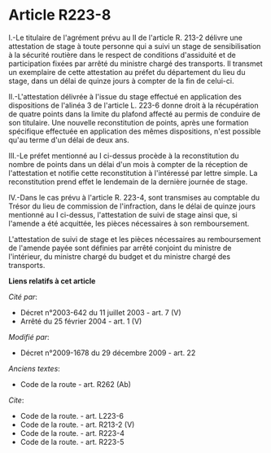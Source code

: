 # Article R223-8

I.-Le titulaire de l'agrément prévu au II de l'article R. 213-2 délivre une attestation de stage à toute personne qui a suivi
un stage de sensibilisation à la sécurité routière dans le respect de conditions d'assiduité et de participation fixées par
arrêté du ministre chargé des transports. Il transmet un exemplaire de cette attestation au préfet du département du lieu du
stage, dans un délai de quinze jours à compter de la fin de celui-ci. 

II.-L'attestation délivrée à l'issue du stage effectué en application des dispositions de l'alinéa 3 de l'article L. 223-6
donne droit à la récupération de quatre points dans la limite du plafond affecté au permis de conduire de son titulaire. Une
nouvelle reconstitution de points, après une formation spécifique effectuée en application des mêmes dispositions, n'est
possible qu'au terme d'un délai de deux ans. 

III.-Le préfet mentionné au I ci-dessus procède à la reconstitution du nombre de points dans un délai d'un mois à compter de
la réception de l'attestation et notifie cette reconstitution à l'intéressé par lettre simple. La reconstitution prend effet
le lendemain de la dernière journée de stage. 

IV.-Dans le cas prévu à l'article R. 223-4, sont transmises au comptable du Trésor du lieu de commission de l'infraction,
dans le délai de quinze jours mentionné au I ci-dessus, l'attestation de suivi de stage ainsi que, si l'amende a été
acquittée, les pièces nécessaires à son remboursement.

L'attestation de suivi de stage et les pièces nécessaires au remboursement de l'amende payée sont définies par arrêté
conjoint du ministre de l'intérieur, du ministre chargé du budget et du ministre chargé des transports.

**Liens relatifs à cet article**

_Cité par_:

  - Décret n°2003-642 du 11 juillet 2003 - art. 7 (V)
  - Arrêté du 25 février 2004 - art. 1 (V)

_Modifié par_:

  - Décret n°2009-1678 du 29 décembre 2009 - art. 22

_Anciens textes_:

  - Code de la route - art. R262 (Ab)

_Cite_:

  - Code de la route. - art. L223-6
  - Code de la route. - art. R213-2 (V)
  - Code de la route. - art. R223-4
  - Code de la route. - art. R223-5

